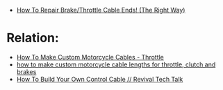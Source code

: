 - [How To Repair Brake/Throttle Cable Ends! (The Right Way)](https://youtu.be/LZYf92x-beQ)

# Relation:
- [How To Make Custom Motorcycle Cables - Throttle](https://youtu.be/yu17lrDl8kg)
- [how to make custom motorcycle cable lengths for throttle, clutch and brakes](https://youtu.be/FzARBO7Zcnc)
- [How To Build Your Own Control Cable // Revival Tech Talk](https://youtu.be/yqJnqKRh4mA)
